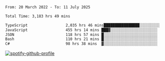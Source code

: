 <!--START_SECTION:waka-->

```txt
From: 20 March 2022 - To: 11 July 2025

Total Time: 3,183 hrs 49 mins

TypeScript                 2,035 hrs 46 mins████████████████░░░░░░░░░   63.94 %
JavaScript                 455 hrs 14 mins ███▓░░░░░░░░░░░░░░░░░░░░░   14.30 %
JSON                       118 hrs 57 mins █░░░░░░░░░░░░░░░░░░░░░░░░   03.74 %
Bash                       110 hrs 21 mins █░░░░░░░░░░░░░░░░░░░░░░░░   03.47 %
C#                         98 hrs 38 mins  ▓░░░░░░░░░░░░░░░░░░░░░░░░   03.10 %
```

<!--END_SECTION:waka-->
[![spotify-github-profile](https://spotify-github-profile.vercel.app/api/view?uid=c00zprrvy9xiloa9qnco3hmng&cover_image=true&theme=novatorem&show_offline=false&background_color=121212&bar_color=53b14f&bar_color_cover=false)](https://spotify-github-profile.vercel.app/api/view?uid=c00zprrvy9xiloa9qnco3hmng&redirect=true)



